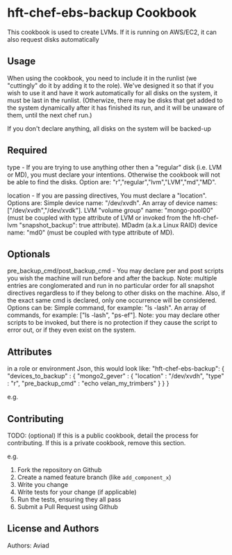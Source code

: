hft-chef-ebs-backup Cookbook
=====================
This cookbook is used to create LVMs. If it is running on AWS/EC2, it can also request disks automatically

Usage
-----
When using the cookbook, you need to include it in the runlist (we "cuttingly" do it by adding it to the role).
We've designed it so that if you wish to use it and have it work automatically for all disks on the system, it must be last in the runlist. (Otherwize, there may be disks that get added to the system dynamically after it has finished its run, and it will be unaware of them, until the next chef run.)

If you don't declare anything, all disks on the system will be backed-up

Required
----------
type - If you are trying to use anything other then a "regular" disk (i.e. LVM or MD), you must declare your intentions. Otherwise the cookbook will not be able to find the disks. Option are: "r","regular","lvm","LVM","md","MD".

location - If you are passing directives, You must declare a "location". Options are: Simple device name: "/dev/xvdh". An array of device names: ["/dev/xvdh","/dev/xvdk"]. LVM "volume group" name: "mongo-pool00" (must be coupled with type attribute of LVM or invoked from the hft-chef-lvm "snapshot_backup": true attribute). MDadm (a.k.a Linux RAID) device name: "md0" (must be coupled with type attribute of MD).

Optionals
----------
pre_backup_cmd/post_backup_cmd - You may declare per and post scripts you wish the machine will run before and after the backup. Note: multiple entries are conglomerated and run in no particular order for all snapshot directives regardless to if they belong to other disks on the machine. Also, if the exact same cmd is declared, only one occurrence will be considered. Options can be: Simple command, for example: "ls -lash". An array of commands, for example: ["ls -lash", "ps-ef"]. Note: you may declare other scripts to be invoked, but there is no protection if they cause the script to error out, or if they even exist on the system.



Attributes
----------
in a role or environment Json, this would look like:
"hft-chef-ebs-backup": {
      "devices_to_backup" : {
        "mongo2_gever" : {
          "location" : "/dev/xvdh",
          "type" : "r",
          "pre_backup_cmd" : "echo velan_my_trimbers"
        }
      }
    }



e.g.

Contributing
------------
TODO: (optional) If this is a public cookbook, detail the process for contributing. If this is a private cookbook, remove this section.

e.g.
1. Fork the repository on Github
2. Create a named feature branch (like `add_component_x`)
3. Write you change
4. Write tests for your change (if applicable)
5. Run the tests, ensuring they all pass
6. Submit a Pull Request using Github

License and Authors
-------------------
Authors: Aviad
